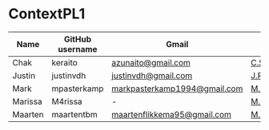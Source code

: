 # ContextPL1
| Name	| GitHub username | Gmail | TU-mail | pref-mail |
| ----- | --------------- | ----- | ------- | --------- |
| Chak	| keraito | azunaito@gmail.com | C.S.Yu@student.tudelft.nl | keraito@hotmail.com
| Justin | justinvdh | justinvdh@gmail.com | J.R.T.E.vanderHout@student.tudelft.nl	
| Mark | mpasterkamp | markpasterkamp1994@gmail.com | M.Pasterkamp@student.tudelft.nl	
| Marissa | M4rissa | - | M.M.vanderWel@student.tudelft.nl | mariswel@hotmail.com
| Maarten | maartentbm | maartenflikkema95@gmail.com | M.H.Flikkema@student.tudelft.nl | maartenflikkema@hotmail.com |
